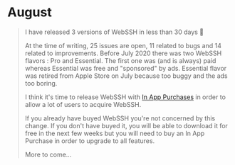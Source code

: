 # August
> I have released 3 versions of WebSSH in less than 30 days 🥳
>
> At the time of writing, 25 issues are open, 11 related to bugs and 14 related to improvements.
> Before July 2020 there was two WebSSH flavors : Pro and Essential. The first one was (and is always) paid whereas Essential was free and "sponsored" by ads. Essential flavor was retired from Apple Store on July because too buggy and the ads too boring.
>
> I think it's time to release WebSSH with [In App Purchases](https://github.com/isontheline/pro.webssh.net/issues/23) in order to allow a lot of users to acquire WebSSH.
>
> If you already have buyed WebSSH you're not concerned by this change. If you don't have buyed it, you will be able to download it for free in the next few weeks but you will need to buy an In App Purchase in order to upgrade to all features.
>
> More to come...
